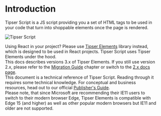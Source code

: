 # Introduction

Tipser Script is a JS script providing you a set of HTML tags to be used in your code that turn into shoppable elements once the page is rendered.

![Tipser Script](https://images.ctfassets.net/i8t5uby4h6ds/5PibEm4ryfOXZHxZtZDEXd/f604521da24ce17b93bfd3c24a87e619/collection-small.png)

<aside class="notice">
Using React in your project? Please use <a href="/v3/elements" target="_blank">Tipser Elements</a> library instead, which is designed to be used in React projects. Tipser Script uses Tipser Elements under the hood.
</aside>

<aside class="warning">
This docs describes versions 3.x of Tipser Elements. If you still use version 2.x, please refer to the <a href="#migration-guide">Migration Guide</a> chapter or switch to the <a href="/docs/v2/#tipser-elements">2.x docs page</a>.
</aside>

<aside class="notice">This document is a technical reference of Tipser Script. Reading through it requires some technical knowledge. For conceptual and business resources, head out to our official <a href="https://www.tipser.com/tipser-elements" target="_blank">Publisher's Guide</a>.</aside>

<aside class="notice">Please note, that since Microsoft are recommending their IE11 users to switch to their modern browser Edge, Tipser Elements is compatible with Edge 15 (and higher) as well as other popular modern browsers but IE11 and older are not supported.</aside>
